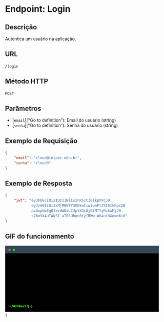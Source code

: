 # Endpoint: Login

## Descrição

Autentica um usuário na aplicação.

## URL

`/login`

## Método HTTP

`POST`

## Parâmetros

- [`email`]("Go to definition"): Email do usuário (string)
- [`senha`]("Go to definition"): Senha do usuário (string)

## Exemplo de Requisição

```json
{
    "email": "cloud@insper.edu.br",
    "senha": "cloud0"
}
```

## Exemplo de Resposta

```json
{
    "jwt": "eyJhbGciOiJIUzI1NiIsInR5cCI6IkpXVCJ9.
            eyJzdWIiOiIxMjM0NTY3ODkwIiwibmFtZSI6IkRpc2N
            pcGxpbmEgQ2xvdWQiLCJpYXQiOjE1MTYyMzkwMjJ9.
            s76o9X4UIANSI-aTF8UhqnBYyIRWw_WH4ut8Xqmo6i0"
}
```

## GIF do funcionamento

![Exemplo Login](ExemploLogin.gif)
1
